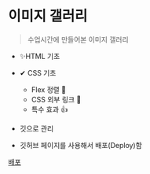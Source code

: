 # 이미지 갤러리

> 수업시간에 만들어본 이미지 갤러리

- ✨HTML 기초
- ✔ CSS 기초

  - Flex 정렬 👏
  - CSS 외부 링크 🛴
  - 특수 효과 👍

- 깃으로 관리
- 깃허브 페이지를 사용해서 배포(Deploy)함

[배포](https://github.com/MrEom/ImageGallery)

